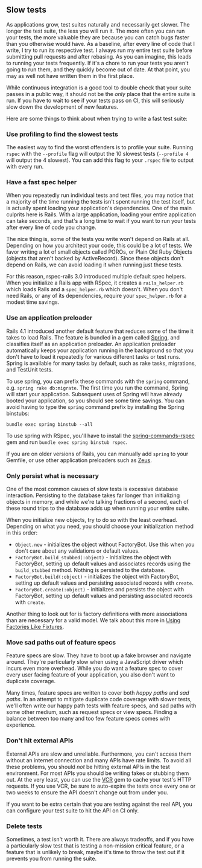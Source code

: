 ## Slow tests

As applications grow, test suites naturally and necessarily get slower.  The
longer the test suite, the less you will run it. The more often you can run your
tests, the more valuable they are because you can catch bugs faster than you
otherwise would have. As a baseline, after every line of code that I write, I
try to run its respective test. I always run my entire test suite before
submitting pull requests and after rebasing. As you can imagine, this leads to
running your tests frequently. If it's a chore to run your tests you aren't
going to run them, and they quickly become out of date. At that point, you may
as well not have written them in the first place.

While continuous integration is a good tool to double check that your suite
passes in a public way, it should not be the _only_ place that the entire suite
is run. If you have to wait to see if your tests pass on CI, this will seriously
slow down the development of new features.

Here are some things to think about when trying to write a fast test suite:

### Use profiling to find the slowest tests

The easiest way to find the worst offenders is to profile your suite. Running
`rspec` with the `--profile` flag will output the 10 slowest tests (`--profile
4` will output the 4 slowest). You can add this flag to your `.rspec` file to
output with every run.

### Have a fast spec helper

When you repeatedly run individual tests and test files, you may notice that a
majority of the time running the tests isn't spent running the test itself, but
is actually spent loading your application's dependencies. One of the main
culprits here is Rails. With a large application, loading your entire
application can take seconds, and that's a long time to wait if you want to run
your tests after every line of code you change.

The nice thing is, some of the tests you write won't depend on Rails at all.
Depending on how you architect your code, this could be a lot of tests. We favor
writing a lot of small objects called POROs, or Plain Old Ruby Objects (objects
that aren't backed by ActiveRecord). Since these objects don't depend on Rails,
we can avoid loading it when running just these tests.

For this reason, rspec-rails 3.0 introduced multiple default spec helpers. When
you initialize a Rails app with RSpec, it creates a `rails_helper.rb` which
loads Rails and a `spec_helper.rb` which doesn't. When you don't need Rails, or
any of its dependencies, require your `spec_helper.rb` for a modest time
savings.

### Use an application preloader

Rails 4.1 introduced another default feature that reduces some of the time it
takes to load Rails. The feature is bundled in a gem called
[Spring](https://github.com/rails/spring), and classifies itself as an
application preloader. An application preloader automatically keeps your
application running in the background so that you don't have to load it
repeatedly for various different tasks or test runs. Spring is available for
many tasks by default, such as rake tasks, migrations, and TestUnit tests.

To use spring, you can prefix these commands with the `spring` command, e.g.
`spring rake db:migrate`. The first time you run the command, Spring will start
your application. Subsequent uses of Spring will have already booted your
application, so you should see some time savings. You can avoid having to type
the `spring` command prefix by installing the Spring binstubs:

```
bundle exec spring binstub --all
```

To use spring with RSpec, you'll have to install the
[spring-commands-rspec](https://github.com/jonleighton/spring-commands-rspec)
gem and run `bundle exec spring binstub rspec`.

If you are on older versions of Rails, you can manually add `spring` to your
Gemfile, or use other application preloaders such as
[Zeus](https://github.com/burke/zeus).

### Only persist what is necessary

One of the most common causes of slow tests is excessive database interaction.
Persisting to the database takes far longer than initializing objects in memory,
and while we're talking fractions of a second, each of these round trips to the
database adds up when running your entire suite.

When you initialize new objects, try to do so with the least overhead. Depending
on what you need, you should choose your initialization method in this order:

* `Object.new` - initializes the object without FactoryBot. Use this when you
  don't care about any validations or default values.
* `FactoryBot.build_stubbed(:object)` - initializes the object with
  FactoryBot, setting up default values and associates records using the
  `build_stubbed` method. Nothing is persisted to the database.
* `FactoryBot.build(:object)` - initializes the object with FactoryBot,
  setting up default values and persisting associated records with `create`.
* `FactoryBot.create(:object)` - initializes and persists the object with
  FactoryBot, setting up default values and persisting associated records with
  `create`.

Another thing to look out for is factory definitions with more associations than
are necessary for a valid model. We talk about this more in [Using Factories
Like Fixtures](#using-factories-like-fixtures).

### Move sad paths out of feature specs

Feature specs are slow. They have to boot up a fake browser and navigate around.
They're particularly slow when using a JavaScript driver which incurs even more
overhead. While you do want a feature spec to cover every user facing feature
of your application, you also don't want to duplicate coverage.

Many times, feature specs are written to cover both _happy paths_ and _sad
paths_. In an attempt to mitigate duplicate code coverage with slower tests,
we'll often write our happy path tests with feature specs, and sad paths with
some other medium, such as request specs or view specs. Finding a balance
between too many and too few feature specs comes with experience.

### Don't hit external APIs

External APIs are slow and unreliable. Furthermore, you can't access them
without an internet connection and many APIs have rate limits. To avoid all
these problems, you should _not_ be hitting external APIs in the test
environment. For most APIs you should be writing fakes or stubbing them out. At
the very least, you can use the [VCR](https://github.com/vcr/vcr) gem to cache
your test's HTTP requests. If you use VCR, be sure to auto-expire the tests
once every one or two weeks to ensure the API doesn't change out from under you.

If you want to be extra certain that you are testing against the real API, you
can configure your test suite to hit the API on CI only.

### Delete tests

Sometimes, a test isn't worth it. There are always tradeoffs, and if you have a
particularly slow test that is testing a non-mission critical feature, or a
feature that is unlikely to break, maybe it's time to throw the test out if it
prevents you from running the suite.
